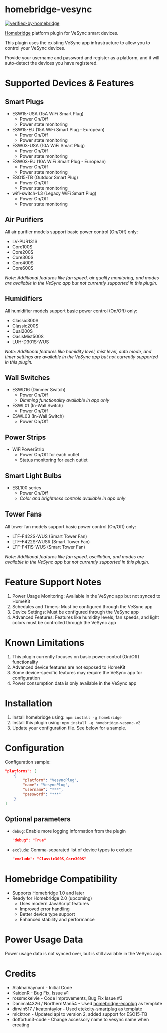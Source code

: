 # homebridge-vesync
[![verified-by-homebridge](https://badgen.net/badge/homebridge/verified/purple)](https://github.com/homebridge/homebridge/wiki/Verified-Plugins)

[Homebridge](https://github.com/nfarina/homebridge) platform plugin for VeSync smart devices.

This plugin uses the existing VeSync app infrastructure to allow you to control your VeSync devices.

Provide your username and password and register as a platform, and it will auto-detect the devices you have registered.

# Supported Devices & Features

## Smart Plugs
- ESW15-USA (15A WiFi Smart Plug)
  - Power On/Off
  - Power state monitoring
- ESW15-EU (15A WiFi Smart Plug - European)
  - Power On/Off
  - Power state monitoring
- ESW03-USA (10A WiFi Smart Plug)
  - Power On/Off
  - Power state monitoring
- ESW03-EU (10A WiFi Smart Plug - European)
  - Power On/Off
  - Power state monitoring
- ESO15-TB (Outdoor Smart Plug)
  - Power On/Off
  - Power state monitoring
- wifi-switch-1.3 (Legacy WiFi Smart Plug)
  - Power On/Off
  - Power state monitoring

## Air Purifiers
All air purifier models support basic power control (On/Off) only:
- LV-PUR131S
- Core100S
- Core200S
- Core300S
- Core400S
- Core600S

*Note: Additional features like fan speed, air quality monitoring, and modes are available in the VeSync app but not currently supported in this plugin.*

## Humidifiers
All humidifier models support basic power control (On/Off) only:
- Classic300S
- Classic200S
- Dual200S
- OasisMist500S
- LUH-D301S-WUS

*Note: Additional features like humidity level, mist level, auto mode, and timer settings are available in the VeSync app but not currently supported in this plugin.*

## Wall Switches
- ESWD16 (Dimmer Switch)
  - Power On/Off
  - *Dimming functionality available in app only*
- ESWL01 (In-Wall Switch)
  - Power On/Off
- ESWL03 (In-Wall Switch)
  - Power On/Off

## Power Strips
- WiFiPowerStrip
  - Power On/Off for each outlet
  - Status monitoring for each outlet

## Smart Light Bulbs
- ESL100 series
  - Power On/Off
  - *Color and brightness controls available in app only*

## Tower Fans
All tower fan models support basic power control (On/Off) only:
- LTF-F422S-WUS (Smart Tower Fan)
- LTF-F422S-WUSR (Smart Tower Fan)
- LTF-F411S-WUS (Smart Tower Fan)

*Note: Additional features like fan speed, oscillation, and modes are available in the VeSync app but not currently supported in this plugin.*

# Feature Support Notes
1. Power Usage Monitoring: Available in the VeSync app but not synced to HomeKit
2. Schedules and Timers: Must be configured through the VeSync app
3. Device Settings: Must be configured through the VeSync app
4. Advanced Features: Features like humidity levels, fan speeds, and light colors must be controlled through the VeSync app

# Known Limitations
1. This plugin currently focuses on basic power control (On/Off) functionality
2. Advanced device features are not exposed to HomeKit
3. Some device-specific features may require the VeSync app for configuration
4. Power consumption data is only available in the VeSync app

# Installation

1. Install homebridge using: `npm install -g homebridge`
2. Install this plugin using: `npm install -g homebridge-vesync-v2`
3. Update your configuration file. See below for a sample.

# Configuration

Configuration sample:

```json
"platforms": [
    {
        "platform": "VesyncPlug",
        "name": "VesyncPlug",
        "username": "***",
        "password": "***"
    }
]
```

## Optional parameters

- `debug`: Enable more logging information from the plugin
  ```json
  "debug": "True"
  ```

- `exclude`: Comma-separated list of device types to exclude
  ```json
  "exclude": "Classic300S,Core300S"
  ```

# Homebridge Compatibility

- Supports Homebridge 1.0 and later
- Ready for Homebridge 2.0 (upcoming)
  - Uses modern JavaScript features
  - Improved error handling
  - Better device type support
  - Enhanced stability and performance

# Power Usage Data

Power usage data is not synced over, but is still available in the VeSync app.

# Credits

- AlakhaiVaynard - Initial Code
- KaidenR - Bug Fix, Issue #1
- rossmckelvie - Code Improvements, Bug Fix Issue #3
- Danimal4326 / NorthernMan54 - Used [homebridge-ecoplug](https://github.com/NorthernMan54/homebridge-ecoplug) as template
- dirwin517 / keatontaylor - Used [etekcity-smartplug](https://github.com/arupex/etekcity-smartplug) as template
- micktron - Updated api to version 2, added support for ESO15-TB
- dotfortun3-code - Change accessory name to vesync name when creating

